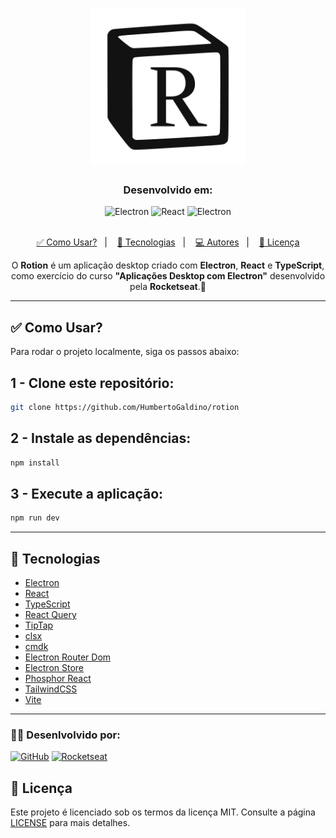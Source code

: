 <!DOCTYPE html>
<html lang="pt-BR">

<head>
  <meta charset="UTF-8">
  <meta name="viewport" content="width=device-width, initial-scale=1.0">
  <title>README</title>
</head>

<body>

  <h1 align="center">
    <img alt="Logo do Projeto" title="Logo do Projeto" src="resources/icon.png" width="250px" />
  </h1>

  <h3 align="center">Desenvolvido em: </h3>

  <div align="center">
    <img alt="Electron" src="https://img.shields.io/badge/Electron-2B2E3A?style=for-the-badge&logo=electron&logoColor=9FEAF9">
    <img alt="React" src="https://img.shields.io/badge/React-20232A?style=for-the-badge&logo=react&logoColor=61DAFB">
    <img alt="Electron" src="https://img.shields.io/badge/TypeScript-007ACC?style=for-the-badge&logo=typescript&logoColor=white">     
  </div>

  <br>

  <p align="center">
    <a href="#como-usar">✅ Como Usar?</a>&nbsp;&nbsp;&nbsp;|&nbsp;&nbsp;&nbsp;
    <a href="#tecnologias">🚀 Tecnologias</a>&nbsp;&nbsp;&nbsp;|&nbsp;&nbsp;&nbsp;
    <a href="#autores">💻 Autores</a>&nbsp;&nbsp;&nbsp;|&nbsp;&nbsp;&nbsp;
    <a href="#licença">📝 Licença</a>
  </p>

  <p align="center">
    O <b>Rotion</b> é um aplicação desktop criado com <b>Electron</b>, <b>React</b> e <b>TypeScript</b>, como exercício do curso <b>"Aplicações Desktop com Electron"</b> desenvolvido pela <b>Rocketseat</b>.🚀
  </p>

  <hr />

  <h2 id="como-usar">✅ Como Usar?</h2>

  <p>Para rodar o projeto localmente, siga os passos abaixo:</p>


  
  ## 1 - Clone este repositório:
  ```bash
  git clone https://github.com/HumbertoGaldino/rotion
  ```

  ## 2 - Instale as dependências:

  ```bash
  npm install
  ```

  ## 3 - Execute a aplicação:
  
  ```bash
  npm run dev
  ```


  <hr />

  <h2 id="tecnologias">🚀 Tecnologias</h2>

  <ul>
    <li><a href="https://www.electronjs.org/pt/">Electron</a></li>
    <li><a href="https://pt-br.reactjs.org/">React</a></li>
    <li><a href="https://www.typescriptlang.org/">TypeScript</a></li>
    <li><a href="https://tanstack.com/query/v3/">React Query</a></li>
    <li><a href="https://tiptap.dev/">TipTap</a></li>
    <li><a href="https://github.com/lukeed/clsx">clsx</a></li>
    <li><a href="https://github.com/pacocoursey/cmdk">cmdk</a></li>
    <li><a href="https://github.com/daltonmenezes/electron-router-dom">Electron Router Dom</a></li>
    <li><a href="https://github.com/sindresorhus/electron-store">Electron Store</a></li>
    <li><a href="https://github.com/phosphor-icons/react">Phosphor React</a></li>
    <li><a href="https://tailwindcss.com/">TailwindCSS</a></li>
    <li><a href="https://vitejs.dev/">Vite</a></li>
  </ul>

  <hr />

  


 <h3>👨‍💻 Desenlvolvido por:</h3>
 
  [![GitHub](https://img.shields.io/badge/Humberto-%23483D8B?style=for-the-badge)](https://github.com/HumbertoGaldino)
  [![Rocketseat](https://img.shields.io/badge/Rocketseat-%237159c1?style=for-the-badge&logo=rocket&logoColor=white)](https://www.rocketseat.com.br/)

  <h2 id="licença">📝 Licença</h2>

  <p>Este projeto é licenciado sob os termos da licença MIT. Consulte a página <a href="./LICENSE">LICENSE</a> para mais detalhes.</p>

</body>

</html>
